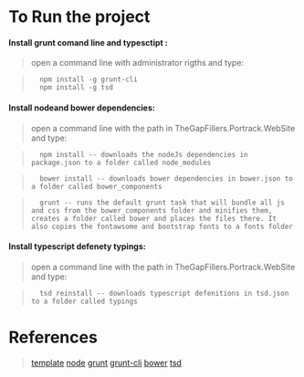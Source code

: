 ﻿# To Run the project

#### Install grunt comand line and typesctipt :

>open a command line with administrator rigths and type:

>       npm install -g grunt-cli
>       npm install -g tsd

#### Install nodeand bower dependencies:

>open a command line with the path in TheGapFillers.Portrack.WebSite and type:

>       npm install -- downloads the nodeJs dependencies in package.json to a folder called node_modules

>       bower install -- downloads bower dependencies in bower.json to a folder called bower_components

>       grunt -- runs the default grunt task that will bundle all js and css from the bower_components folder and minifies them, creates a folder called bower and places the files there. It also copies the fontawsome and bootstrap fonts to a fonts folder

#### Install typescript defenety typings:

>open a command line with the path in TheGapFillers.Portrack.WebSite and type:

>       tsd reinstall -- downloads typescript defenitions in tsd.json to a folder called typings

# References
>   [template](http://startbootstrap.com/template-overviews/sb-admin-2/)
>   [node](https://nodejs.org/)
>   [grunt](http://gruntjs.com/)
>   [grunt-cli](http://gruntjs.com/getting-started)
>   [bower](http://bower.io/)
>   [tsd](https://github.com/DefinitelyTyped/tsd/tree/master)